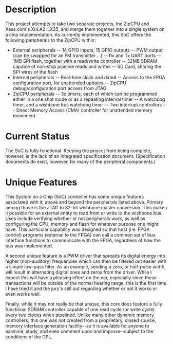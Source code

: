 # Description

This project attempts to take two separate projects, the ZipCPU and Xess.com's XuLA2-LX25, and merge them together into a single system on a chip implementation.  As currently implemented, this SoC offers the following peripherals to the ZipCPU within:

- External peripherals
  -- 14 GPIO inputs, 15 GPIO outputs
  -- PWM output (can be swapped for an FM transmitter ...)
  -- Rx and Tx UART ports
  -- 1MB SPI flash, together with a read/write controller
  -- 32MB SDRAM capable of non-stop pipeline reads and writes
  -- SD Card, sharing the SPI wires of the flash
- Internal peripherals
  -- Real-time clock and date4
  -- Access to the FPGA configuration port, for unattended updates
  -- ZipCPU debug/configuration port access from JTAG
- ZipCPU peripherals
  -- 3x timers, each of which can be programmed either in a one shot mode or as a repeating interval timer
  -- A watchdog timer, and a wishbone bus watchdog timer
  -- Two interrupt controllers
  -- Direct Memory Access (DMA) controller for unattended memory movement

# Current Status

The SoC is fully functional.  Keeping the project from being complete, however,
is the lack of an integrated specification document.  (Specification documents
do exist, however, for many of the peripheral components.)

# Unique Features

This System on a Chip (SoC) controller has some unique features associated with
it, above and beyond the peripherals listed above.  Primary among those is the 
JTAG to 32-bit wishbone master conversion.  This makes it possible for an
external entity to read  from or write to the wishbone bus.  Uses include
verifying whether or not peripherals work, as well as configuring the CPU, 
memory and flash for whatever purpose one might have.  This particular 
capability was designed so that host (i.e. FPGA control) programs (external 
to the FPGA) can call a common set of bus interface functions to communicate
with the FPGA, regardless of how the bus was implemented.

A second unique feature is a PWM driver that spreads its digital energy into
higher (non-auditory) frequencies which can then be filtered out easier
with a simple low-pass filter.  As an example, sending a zero, or half-pulse
width, will result in alternating digital ones and zeros from the driver.  While
I expect this will have a pleasing effect on the ear, especially since these
transactions will be outside of the normal hearing range, this is the first time
I have tried it and the jury's still out regarding whether or not it works or 
even works well.

Finally, while it may not really be that unique, this core does feature a fully
functional SDRAM controller capable of one read cycle (or write cycle) every
two clocks when pipelined.  Unlike many other dynamic memory controllers, this
one was _not_ created from a proprietary, closed source, memory interface
generation facility--so it is available for anyone to examine, study, and
even comment upon and improve--subject to the conditions of the GPL.
